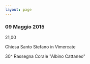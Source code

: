 ```yaml
---
layout: page
---
```


### 09 Maggio 2015

21,00

Chiesa Santo Stefano in Vimercate

30^ Rassegna Corale "Albino Cattaneo"
